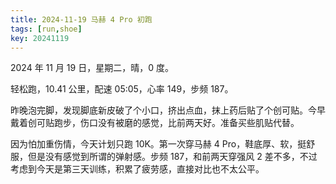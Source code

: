 ```yaml
---
title: 2024-11-19 马赫 4 Pro 初跑
tags: [run,shoe]
key: 20241119
---
```


2024 年 11 月 19 日，星期二，晴，0 度。

轻松跑，10.41 公里，配速 05:05，心率 149，步频 187。

<!--more-->

昨晚泡完脚，发现脚底新皮破了个小口，挤出点血，抹上药后贴了个创可贴。今早戴着创可贴跑步，伤口没有被磨的感觉，比前两天好。准备买些肌贴代替。

因为怕加重伤情，今天计划只跑 10K。第一次穿马赫 4 Pro，鞋底厚、软，挺舒服，但是没有感觉到所谓的弹射感。步频 187，和前两天穿强风 2 差不多，不过考虑到今天是第三天训练，积累了疲劳感，直接对比也不太公平。

<div class="strava-embed-placeholder" data-embed-type="activity" data-embed-id="12933271668" data-style="standard"></div><script src="https://strava-embeds.com/embed.js"></script>
